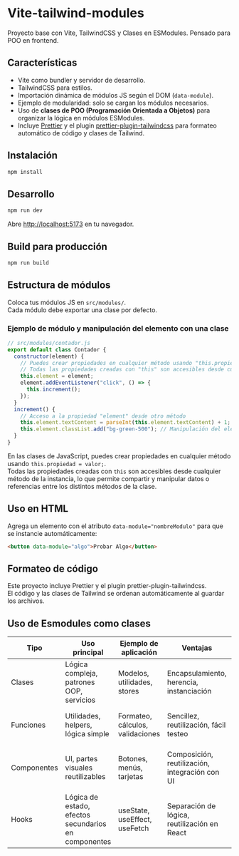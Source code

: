 # Vite-tailwind-modules

Proyecto base con Vite, TailwindCSS y Clases en ESModules. Pensado para POO en frontend.

## Características

- Vite como bundler y servidor de desarrollo.
- TailwindCSS para estilos.
- Importación dinámica de módulos JS según el DOM (`data-module`).
- Ejemplo de modularidad: solo se cargan los módulos necesarios.
- Uso de **clases de POO (Programación Orientada a Objetos)** para organizar la lógica en módulos ESModules.
- Incluye [Prettier](https://prettier.io/) y el plugin [prettier-plugin-tailwindcss](https://github.com/tailwindlabs/prettier-plugin-tailwindcss) para formateo automático de código y clases de Tailwind.

## Instalación

```bash
npm install
```

## Desarrollo

```bash
npm run dev
```

Abre [http://localhost:5173](http://localhost:5173) en tu navegador.

## Build para producción

```bash
npm run build
```

## Estructura de módulos

Coloca tus módulos JS en `src/modules/`.  
Cada módulo debe exportar una clase por defecto.

### Ejemplo de módulo y manipulación del elemento con una clase

```js
// src/modules/contador.js
export default class Contador {
  constructor(element) {
    // Puedes crear propiedades en cualquier método usando "this.propiedad"
    // Todas las propiedades creadas con "this" son accesibles desde cualquier método de la instancia
    this.element = element;
    element.addEventListener("click", () => {
      this.increment();
    });
  }
  increment() {
    // Acceso a la propiedad "element" desde otro método
    this.element.textContent = parseInt(this.element.textContent) + 1;
    this.element.classList.add("bg-green-500"); // Manipulación del elemento: añade una clase de Tailwind
  }
}
```

En las clases de JavaScript, puedes crear propiedades en cualquier método usando `this.propiedad = valor;`.  
Todas las propiedades creadas con `this` son accesibles desde cualquier método de la instancia, lo que permite compartir y manipular datos o referencias entre los distintos métodos de la clase.

## Uso en HTML

Agrega un elemento con el atributo `data-module="nombreModulo"` para que se instancie automáticamente:

```html
<button data-module="algo">Probar Algo</button>
```

## Formateo de código

Este proyecto incluye Prettier y el plugin prettier-plugin-tailwindcss.  
El código y las clases de Tailwind se ordenan automáticamente al guardar los archivos.

## Uso de Esmodules como clases

| Tipo        | Uso principal                                        | Ejemplo de aplicación            | Ventajas                                       | Desventajas                              |
| ----------- | ---------------------------------------------------- | -------------------------------- | ---------------------------------------------- | ---------------------------------------- |
| Clases      | Lógica compleja, patrones OOP, servicios             | Modelos, utilidades, stores      | Encapsulamiento, herencia, instanciación       | Verbosidad, menos idiomático en frontend |
| Funciones   | Utilidades, helpers, lógica simple                   | Formateo, cálculos, validaciones | Sencillez, reutilización, fácil testeo         | Menos adecuadas para lógica con estado   |
| Componentes | UI, partes visuales reutilizables                    | Botones, menús, tarjetas         | Composición, reutilización, integración con UI | Dependen de framework (React, Vue, etc.) |
| Hooks       | Lógica de estado, efectos secundarios en componentes | useState, useEffect, useFetch    | Separación de lógica, reutilización en React   | Específicos de React, no universales     |
